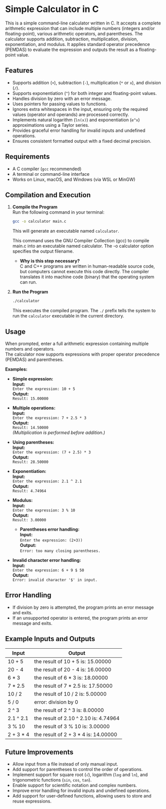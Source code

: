# Simple Calculator in C

This is a simple command-line calculator written in C. It accepts a complete arithmetic expression that can include multiple numbers (integers and/or floating-point), various arithmetic operators, and parentheses. The calculator supports addition, subtraction, multiplication, division, exponentiation, and modulus. It applies standard operator precedence (PEMDAS) to evaluate the expression and outputs the result as a floating-point value.


## Features

- Supports addition (`+`), subtraction (`-`), multiplication (`*` or `x`), and division (`/`).
- Supports exponentiation (`^`) for both integer and floating-point values.
- Handles division by zero with an error message.
- Uses pointers for passing values to functions.
- Ignores extra whitespaces in the input, ensuring only the required values (operator and operands) are processed correctly.
- Implements natural logarithm (`ln(x)`) and exponentiation (`e^x`) approximations using a Taylor series.
- Provides graceful error handling for invalid inputs and undefined operations.
- Ensures consistent formatted output with a fixed decimal precision.


## Requirements

- A C compiler (`gcc` recommended)
- A terminal or command-line interface
- Works on Linux, macOS, and Windows (via WSL or MinGW)


## Compilation and Execution

1. **Compile the Program**  
   Run the following command in your terminal:  

   ```bash
   gcc -o calculator main.c
   ```

   This will generate an executable named `calculator`.

   This command uses the GNU Compiler Collection (gcc) to compile main.c into an executable named calculator. The -o calculator option specifies the output filename.
   
   - **Why is this step necessary?**  
  C and C++ programs are written in human-readable source code, but computers cannot execute this code directly. The compiler translates it into machine code (binary) that the operating system can run.



2. **Run the Program**  

   ```bash
   ./calculator
   ```

   This executes the compiled program. The `./` prefix tells the system to run the `calculator` executable in the current directory.


## Usage

When prompted, enter a full arithmetic expression containing multiple numbers and operators.  
The calculator now supports expressions with proper operator precedence (PEMDAS) and parentheses.

**Examples:**

- **Simple expression:**  
  **Input:**  
  `Enter the expression: 10 + 5`  
  **Output:**  
  `Result: 15.00000`

- **Multiple operations:**  
  **Input:**  
  `Enter the expression: 7 + 2.5 * 3`  
  **Output:**  
  `Result: 14.50000`  
  *(Multiplication is performed before addition.)*

- **Using parentheses:**  
  **Input:**  
  `Enter the expression: (7 + 2.5) * 3`  
  **Output:**  
  `Result: 28.50000`

- **Exponentiation:**  
  **Input:**  
  `Enter the expression: 2.1 ^ 2.1`  
  **Output:**  
  `Result: 4.74964`

- **Modulus:**  
  **Input:**  
  `Enter the expression: 3 % 10`  
  **Output:**  
  `Result: 3.00000`

  - **Parentheses error handling:**  
  **Input:**  
  `Enter the expression: (2+3))`  
  **Output:**  
  `Error: too many closing parentheses.`

- **Invalid character error handling:**  
  **Input:**  
  `Enter the expression: 6 + 9 $ 50`  
  **Output:**  
  `Error: invalid character '$' in input.`




## Error Handling

- If division by zero is attempted, the program prints an error message and exits.
- If an unsupported operator is entered, the program prints an error message and exits.


## Example Inputs and Outputs

| Input         | Output                                       |
| ------------- | -------------------------------------------- |
| 10 + 5        | the result of 10 + 5 is: 15.00000             |
| 20 - 4        | the result of 20 - 4 is: 16.00000             |
| 6 * 3         | the result of 6 * 3 is: 18.00000              |
| 7 * 2.5       | the result of 7 * 2.5 is: 17.50000            |
| 10 / 2        | the result of 10 / 2 is: 5.00000              |
| 5 / 0         | error: division by 0                         |
| 2 ^ 3         | the result of 2 ^ 3 is: 8.00000               |
| 2.1 ^ 2.1     | the result of 2.10 ^ 2.10 is: 4.74964         |
| 3 % 10        | the result of 3 % 10 is: 3.00000              |
| 2 + 3 * 4     | the result of 2 + 3 * 4 is: 14.00000          |


## Future Improvements

- Allow input from a file instead of only manual input.
- Add support for parentheses to control the order of operations.
- Implement support for square root (`√`), logarithm (`log` and `ln`), and trigonometric functions (`sin`, `cos`, `tan`).
- Enable support for scientific notation and complex numbers.
- Improve error handling for invalid inputs and undefined operations.
- Add support for user-defined functions, allowing users to store and reuse expressions.
